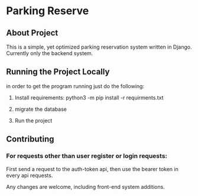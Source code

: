 # Parking Reserve

## About Project
This is a simple, yet optimized parking reservation system written in Django. Currently only the backend system.
## Running the Project Locally
in order to get the program running just do the following:

1. Install requirements: python3 -m pip install -r requirments.txt

2.  migrate the database

3. Run the project

## Contributing
### For requests other than user register or login requests:
First send a request to the auth-token api, then use the bearer token in every api requests.

Any changes are welcome, including front-end system additions.
